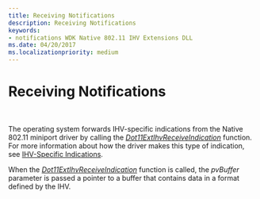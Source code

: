 ```yaml
---
title: Receiving Notifications
description: Receiving Notifications
keywords:
- notifications WDK Native 802.11 IHV Extensions DLL
ms.date: 04/20/2017
ms.localizationpriority: medium
---
```


# Receiving Notifications




 

The operating system forwards IHV-specific indications from the Native 802.11 miniport driver by calling the [*Dot11ExtIhvReceiveIndication*](/windows-hardware/drivers/ddi/wlanihv/nc-wlanihv-dot11extihv_receive_indication) function. For more information about how the driver makes this type of indication, see [IHV-Specific Indications](/previous-versions/windows/hardware/wireless/ihv-specific-indications).

When the [*Dot11ExtIhvReceiveIndication*](/windows-hardware/drivers/ddi/wlanihv/nc-wlanihv-dot11extihv_receive_indication) function is called, the *pvBuffer* parameter is passed a pointer to a buffer that contains data in a format defined by the IHV.

 

 
